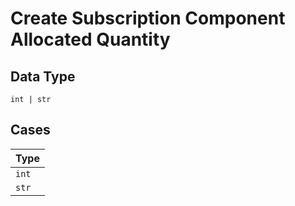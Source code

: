
# Create Subscription Component Allocated Quantity

## Data Type

`int | str`

## Cases

| Type |
|  --- |
| `int` |
| `str` |

